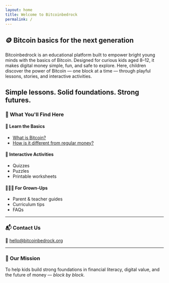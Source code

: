 ```yaml
---
layout: home
title: Welcome to Bitcoinbedrock
permalink: /
---
```


## 🪙 Bitcoin basics for the next generation

Bitcoinbedrock is an educational platform built to empower bright young minds with the basics of Bitcoin. Designed for curious kids aged 8–12, it makes digital money simple, fun, and safe to explore. Here, children discover the power of Bitcoin — one block at a time — through playful lessons, stories, and interactive activities.  

Simple lessons. Solid foundations. Strong futures.
---

### 🚀 What You'll Find Here

#### 🧱 Learn the Basics
- [What is Bitcoin?](what-is-bitcoin)
- [How is it different from regular money?](bitcoin-vs-money)

#### 🎯 Interactive Activities
- Quizzes
- Puzzles
- Printable worksheets

#### 👨‍👩‍👧 For Grown-Ups
- Parent & teacher guides
- Curriculum tips
- FAQs

---

### 📬 Contact Us

📧 [hello@bitcoinbedrock.org](mailto:hello@bitcoinbedrock.org)

---

### 🧩 Our Mission

To help kids build strong foundations in financial literacy, digital value, and the future of money — *block by block.*
